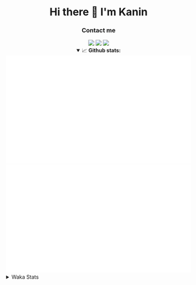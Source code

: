 <div align="center">
 <h1>Hi there 👋 I'm Kanin</h1>
 <h3>Contact me</h3>
 <a href="mailto:im@kanin.dev"><img src="https://img.shields.io/badge/gmail-%23D14836.svg?&style=for-the-badge&logo=gmail&logoColor=white"/></a>
 <a href="https://twitter.com/KaninDev"><img src="https://img.shields.io/badge/twitter-%231DA1F2.svg?&style=for-the-badge&logo=twitter&logoColor=white"/></a>
 <a href="https://www.linkedin.com/in/KaninDev"><img src="https://img.shields.io/badge/linkedin-%230077B5.svg?&style=for-the-badge&logo=linkedin&logoColor=white"/></a>
<details open>
  <summary>📈 <b>Github stats:</b></summary>
  <img src="https://github.com/Kanin/Kanin/blob/master/scripts/GitHubStats/generated/overview.svg"/>
  <img src="https://github.com/Kanin/Kanin/blob/master/scripts/GitHubStats/generated/languages.svg"/>
</details>
</div>

<details>
 <summary>Waka Stats</summary>

<!--START_SECTION:waka-->
![Profile Views](http://img.shields.io/badge/Profile%20Views-14-blue)

![Lines of code](https://img.shields.io/badge/From%20Hello%20World%20I%27ve%20Written-29378%20lines%20of%20code-blue)

**🐱 My Github Data** 

> 🏆 359 Contributions in the Year 2021
 > 
> 📦 52.3 kB Used in Github's Storage 
 > 
> 🚫 Not Opted to Hire
 > 
> 📜 11 Public Repositories 
 > 
> 🔑 6 Private Repositories  
 > 
**I'm an Early 🐤** 

```text
🌞 Morning    97 commits     ████░░░░░░░░░░░░░░░░░░░░░   15.72% 
🌆 Daytime    231 commits    █████████░░░░░░░░░░░░░░░░   37.44% 
🌃 Evening    137 commits    █████░░░░░░░░░░░░░░░░░░░░   22.2% 
🌙 Night      152 commits    ██████░░░░░░░░░░░░░░░░░░░   24.64%

```
📅 **I'm Most Productive on Monday** 

```text
Monday       119 commits    ████░░░░░░░░░░░░░░░░░░░░░   19.29% 
Tuesday      91 commits     ███░░░░░░░░░░░░░░░░░░░░░░   14.75% 
Wednesday    96 commits     ████░░░░░░░░░░░░░░░░░░░░░   15.56% 
Thursday     79 commits     ███░░░░░░░░░░░░░░░░░░░░░░   12.8% 
Friday       78 commits     ███░░░░░░░░░░░░░░░░░░░░░░   12.64% 
Saturday     60 commits     ██░░░░░░░░░░░░░░░░░░░░░░░   9.72% 
Sunday       94 commits     ███░░░░░░░░░░░░░░░░░░░░░░   15.24%

```


📊 **This Week I Spent My Time On** 

```text
⌚︎ Time Zone: America/New_York

💬 Programming Languages: 
Python                   20 hrs 50 mins      ██████████████████████░░░   90.41% 
Other                    1 hr 11 mins        █░░░░░░░░░░░░░░░░░░░░░░░░   5.2% 
Git Config               50 mins             █░░░░░░░░░░░░░░░░░░░░░░░░   3.65% 
virtualenv               5 mins              ░░░░░░░░░░░░░░░░░░░░░░░░░   0.43% 
SQL                      2 mins              ░░░░░░░░░░░░░░░░░░░░░░░░░   0.15%

🔥 Editors: 
PyCharm                  23 hrs 3 mins       █████████████████████████   100.0%

🐱‍💻 Projects: 
TomsBot                  20 hrs              █████████████████████░░░░   86.8% 
ModLogs                  2 hrs 58 mins       ███░░░░░░░░░░░░░░░░░░░░░░   12.88% 
CGLS                     2 mins              ░░░░░░░░░░░░░░░░░░░░░░░░░   0.21% 
Naila.py                 1 min               ░░░░░░░░░░░░░░░░░░░░░░░░░   0.12%

💻 Operating System: 
Linux                    23 hrs 3 mins       █████████████████████████   100.0%

```

**I Mostly Code in Python** 

```text
Python                   21 repos            ███████████████████░░░░░░   77.78% 
JavaScript               3 repos             ██░░░░░░░░░░░░░░░░░░░░░░░   11.11% 
Kotlin                   1 repo              █░░░░░░░░░░░░░░░░░░░░░░░░   3.7% 
HTML                     1 repo              █░░░░░░░░░░░░░░░░░░░░░░░░   3.7% 
Java                     1 repo              █░░░░░░░░░░░░░░░░░░░░░░░░   3.7%

```


**Timeline**

![Chart not found](https://raw.githubusercontent.com/Kanin/Kanin/master/charts/bar_graph.png) 


 Last Updated on 24/07/2021
<!--END_SECTION:waka-->
</details>
